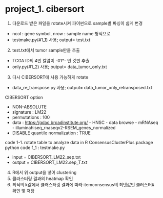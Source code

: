 # project_1. cibersort

1. 다운로드 받은 파일을 rotate시켜 파이썬으로 sample별 파싱이 쉽게 변경
- ncol : gene symbol, nrow : sample name 형식으로
- testmake.py(#1_1) 사용; output= test.txt
2. test.txt에서 tumor sample만을 추출
- TCGA ID의 4번 칼럼이 -01*- 인 것만 추출
- only.py(#1_2) 사용; output= data_tumor_only.txt
3. 다시 CIBERSORT에 사용 가능하게 rotate
- data_re_transpose.py 사용; output= data_tumor_only_retransposed.txt

CIBERSORT option
- NON-ABSOLUTE
- signature     : LM22
- permutations  : 100
- data          : https://gdac.broadinstitute.org/ - HNSC - data browse - mRNAseq - illuminahiseq_rnaseqv2-RSEM_genes_normalized
- DISABLE quantile normalization : TRUE

code 1-1. rotate table to analyze data in R ConsensusClusterPlus package
python code 1_1 : testmake.py
- input   = CIBERSORT_LM22_sep.txt
- output  = CIBERSORT_LM22.sep_T.txt

4. R에서 위 output을 넣어 clustering
5. 클러스터링 결과의 heatmap 확인
6. 최적의 k값에서 클러스터링 결과에 따라 itemconsensus의 최댓값인 클러스터# 확인 및 저장
